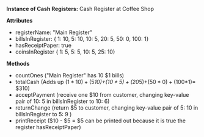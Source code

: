 **Instance of Cash Registers:**
Cash Register at Coffee Shop

**Attributes**
* registerName: "Main Register"
* billsInRegister: { 1: 10, 5: 10, 10: 5, 20: 5, 50: 0, 100: 1}
* hasReceiptPaper: true
* coinsInRegister { 1: 5, 5: 5, 10: 5, 25: 10}

**Methods**
* countOnes ("Main Register" has 10 $1 bills)
* totalCash (Adds up ($1*10)+($5*10)+($10*5)+($20*5)+($50*0)+($100*1)= $310)
* acceptPayment (receive one $10 from customer, changing key-value pair of 10: 5 in billsInRegister to 10: 6)
* returnChange (return $5 to customer, changing key-value pair of 5: 10 in billsInRegister to 5: 9 )
* printReceipt ($10 - $5 = $5 can be printed out because it is true the register hasReceiptPaper)
